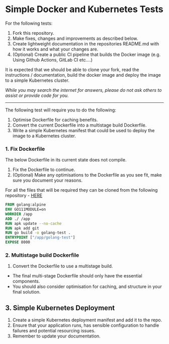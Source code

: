 # Simple Docker and Kubernetes Tests

For the following tests:

1. Fork this repository.
2. Make fixes, changes and improvements as described below.
3. Create lightweight documentation in the repositories README.md with how it works and what your changes are.
4. (Optional) Create a public CI pipeline that builds the Docker image (e.g. Using Github Actions, GitLab CI etc....)

It is expected that we should be able to clone your fork, read the instructions / documentation, build the docker image and deploy the image to a simple Kubernetes cluster.

_While you may search the internet for answers, please do not ask others to assist or provide code for you._

---

The following test will require you to do the following:

1. Optimise Dockerfile for caching benefits.
2. Convert the current Dockerfile into a multistage build Dockerfile.
3. Write a simple Kubernetes manifest that could be used to deploy the image to a Kubernetes cluster.

### 1. Fix Dockerfile

The below Dockerfile in its current state does not compile.

1. Fix the Dockerfile to continue.
2. (Optional) Make any optimisations to the Dockerfile as you see fit, make sure you document your reasons.

For all the files that will be required they can be cloned from the following repository - [HERE](https://github.com/sammcj/technical-tests)

```Dockerfile
FROM golang:alpine
ENV GO111MODULE=on
WORKDIR /app
ADD ./ /app
RUN apk update --no-cache
RUN apk add git
RUN go build -o golang-test .
ENTRYPOINT ["/app/golang-test"]
EXPOSE 8000
```

### 2. Multistage build Dockerfile

1. Convert the Dockerfile to use a multistage build.

- The final multi-stage Dockerfile should only have the essential components.
- You should also consider optimisation for caching, and structure in your final solution.

## 3. Simple Kubernetes Deployment

1. Create a simple Kubernetes deployment manifest and add it to the repo.
2. Ensure that your application runs, has sensible configuration to handle failures and potential resourcing issues.
3. Remember to update your documentation.
